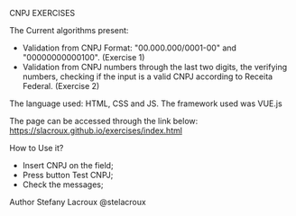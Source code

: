 CNPJ EXERCISES

The Current algorithms present:
- Validation from CNPJ Format: "00.000.000/0001-00" and "00000000000100". (Exercise 1)
- Validation from CNPJ numbers through the last two digits, the verifying numbers, checking if the input is a valid CNPJ according to Receita Federal. (Exercise 2)

The language used: HTML, CSS and JS.
The framework used was VUE.js

The page can be accessed through the link below:
https://slacroux.github.io/exercises/index.html

How to Use it?
- Insert CNPJ on the field;
- Press button Test CNPJ;
- Check the messages;


Author
Stefany Lacroux @stelacroux

